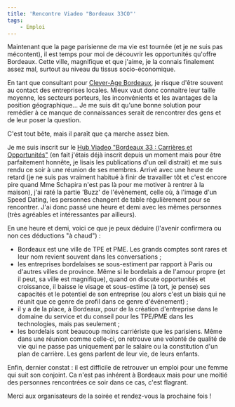 ```yaml
---
title: 'Rencontre Viadeo "Bordeaux 33CO"'
tags:
    - Emploi
---
```


Maintenant que la page parisienne de ma vie est tournée (et je ne suis pas
mécontent), il est temps pour moi de découvrir les opportunités qu'offre
Bordeaux. Cette ville, magnifique et que j'aime, je la connais finalement assez
mal, surtout au niveau du tissus socio-économique.

En tant que consultant pour
[Clever-Age Bordeaux](https://www.clever-age.com/fr/agencies/bordeaux/), je
risque d'être souvent au contact des entreprises locales. Mieux vaut donc
connaitre leur taille moyenne, les secteurs porteurs, les inconvénients et les
avantages de la position géographique… Je me suis dit qu'une bonne solution pour
remédier à ce manque de connaissances serait de rencontrer des gens et de leur
poser la question.

C'est tout bête, mais il paraît que ça marche assez bien.

<!-- more -->

Je me suis inscrit sur le
[Hub Viadeo "Bordeaux 33 : Carrières et Opportunités"](http://fr.viadeo.com/fr/groups/?containerId=0021ve6urf16tmgs)
(en fait j'étais déjà inscrit depuis un moment mais pour être parfaitement
honnête, je lisais les publications d'un œil distrait) et me suis rendu ce soir
à une réunion de ses membres. Arrivé avec une heure de retard (je ne suis pas
vraiment habitué à finir de travailler tôt et c'est encore pire quand Mme
Schapira n'est pas là pour me motiver à rentrer à la maison), j'ai raté la
partie 'Buzz' de l'évènement, celle où, à l'image d'un Speed Dating, les
personnes changent de table régulièrement pour se rencontrer. J'ai donc passé
une heure et demi avec les mêmes personnes (très agréables et intéressantes par
ailleurs).

En une heure et demi, voici ce que je peux déduire (l'avenir confirmera ou non
ces déductions "à chaud") :

-   Bordeaux est une ville de TPE et PME. Les grands comptes sont rares et leur
    nom revient souvent dans les conversations ;
-   les entreprises bordelaises se sous-estiment par rapport à Paris ou d'autres
    villes de province. Même si le bordelais a de l'amour propre (et il peut, sa
    ville est magnifique), quand on discute opportunités et croissance, il
    baisse le visage et sous-estime (à tort, je pense) ses capacités et le
    potentiel de son entreprise (ou alors c'est un biais qui ne réunit que ce
    genre de profil dans ce genre d'événement) ;
-   il y a de la place, à Bordeaux, pour de la création d'entreprise dans le
    domaine du service et du conseil pour les TPE/PME dans les technologies,
    mais pas seulement ;
-   les bordelais sont beaucoup moins carriériste que les parisiens. Même dans
    une réunion comme celle-ci, on retrouve une volonté de qualité de vie qui ne
    passe pas uniquement par le salaire ou la constitution d'un plan de
    carrière. Les gens parlent de leur vie, de leurs enfants.

Enfin, dernier constat : il est difficile de retrouver un emploi pour une femme
qui suit son conjoint. Ca n'est pas inhérent à Bordeaux mais pour une moitié des
personnes rencontrées ce soir dans ce cas, c'est flagrant.

Merci aux organisateurs de la soirée et rendez-vous la prochaine fois !

